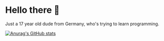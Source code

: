 # Hello there 👋

Just a 17 year old dude from Germany, who's trying to learn programming.

[![Anurag's GitHub stats](https://github-readme-stats.vercel.app/api?username=jvnazz)](https://github.com/jvnazz/github-readme-stats)
